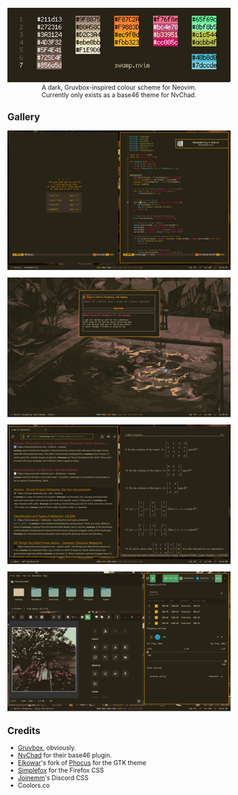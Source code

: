 <p align="center">
    <img src="Gallery/colours.png"/>
    <br>
    A dark, Gruvbox-inspired colour scheme for Neovim.<br>
    Currently only exists as a base46 theme for NvChad.
</p>

## Gallery
![nvim](Gallery/neovim.png)
<br>

![music](Gallery/pool.png)
<br>

![ddg/zathura](Gallery/other.png)
<br>

![gtk](Gallery/gtk.png)
<br>

## Credits
- [Gruvbox](https://github.com/morhetz/gruvbox), obviously.
- [NvChad](https://nvchad.com/) for their base46 plugin.
- [Elkowar](https://github.com/elkowar/gtk)'s fork of [Phocus](https://github.com/phocus/gtk) for the GTK theme
- [Simplefox](https://github.com/migueravila/SimpleFox) for the Firefox CSS
- [Joinemm](https://github.com/joinemm/discord-css/blob/master/gruvbox.css)'s  Discord CSS
- Coolors.co